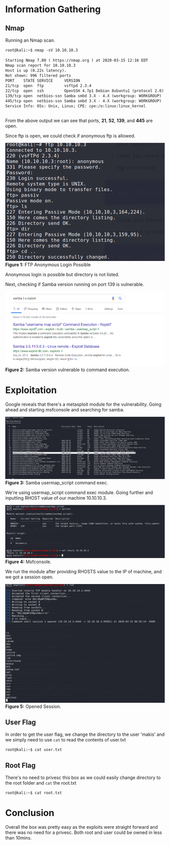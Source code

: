 
# Information Gathering

## Nmap
Running an Nmap scan.

```console
root@kali:~$ nmap -sV 10.10.10.3

Starting Nmap 7.80 ( https://nmap.org ) at 2020-03-15 12:16 EDT
Nmap scan report for 10.10.10.3
Host is up (0.22s latency).
Not shown: 996 filtered ports
PORT    STATE SERVICE     VERSION
21/tcp  open  ftp         vsftpd 2.3.4
22/tcp  open  ssh         OpenSSH 4.7p1 Debian 8ubuntu1 (protocol 2.0)
139/tcp open  netbios-ssn Samba smbd 3.X - 4.X (workgroup: WORKGROUP)
445/tcp open  netbios-ssn Samba smbd 3.X - 4.X (workgroup: WORKGROUP)
Service Info: OSs: Unix, Linux; CPE: cpe:/o:linux:linux_kernel


```
From the above output we can see that ports, **21**, **52**, **139**, and **445** are open.

Since ftp is open, we could check if anonymous ftp is allowed.

![FTP](./Lame/ftp.png)
**Figure 1:** FTP Anonymous Login Possible

Anonymous login is possible but directory is not listed.

Next, checking if Samba version running on port 139 is vulnerable.

![Samba](./Lame/Screenshot_2.png)
**Figure 2:** Samba version vulnerable to command execution.


# Exploitation  

Google reveals that there's a metasploit module for the vulnerability. Going ahead and starting msfconsole and searching for samba.

![Metasploit](./Lame/metasploit.png)
**Figure 3:** Samba usermap_script command exec.

We're using usermap_script command exec module. Going further and inputting RHOST value of our machine 10.10.10.3.

![Options](./Lame/optionsmsf.png)
**Figure 4:** Msfconsole.

We run the module after providing RHOSTS value to the IP of machine, and we got a session open.

![Session](./Lame/shell.png)
**Figure 5:** Opened Session.

## User Flag

In order to get the user flag, we change the directory to the user 'makis' and we simply need to use `cat` to read the contents of user.txt
```
root@kali:~$ cat user.txt

```

## Root Flag

There's no need to privesc this box as we could easily change directory to the root folder and `cat` the root.txt
```
root@kali:~$ cat root.txt

```

# Conclusion
Overall the box was pretty easy as the exploits were straight forward and there was no need for a privesc. Both root and user could be owned in less than 10mins.


